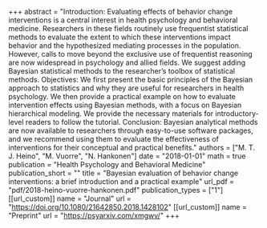 +++
abstract = "Introduction: Evaluating effects of behavior change interventions is a central interest in health psychology and behavioral medicine. Researchers in these fields routinely use frequentist statistical methods to evaluate the extent to which these interventions impact behavior and the hypothesized mediating processes in the population. However, calls to move beyond the exclusive use of frequentist reasoning are now widespread in psychology and allied fields. We suggest adding Bayesian statistical methods to the researcher’s toolbox of statistical methods. Objectives: We first present the basic principles of the Bayesian approach to statistics and why they are useful for researchers in health psychology. We then provide a practical example on how to evaluate intervention effects using Bayesian methods, with a focus on Bayesian hierarchical modeling. We provide the necessary materials for introductory-level readers to follow the tutorial. Conclusion: Bayesian analytical methods are now available to researchers through easy-to-use software packages, and we recommend using them to evaluate the effectiveness of interventions for their conceptual and practical benefits."
authors = ["M. T. J. Heino", "M. Vuorre", "N. Hankonen"]
date = "2018-01-01"
math = true
publication = "Health Psychology and Behavioral Medicine"
publication_short = ""
title = "Bayesian evaluation of behavior change interventions: a brief introduction and a practical example"
url_pdf = "pdf/2018-heino-vuorre-hankonen.pdf"
publication_types = ["1"]
[[url_custom]]
name = "Journal"
url = "https://doi.org/10.1080/21642850.2018.1428102"
[[url_custom]]
name = "Preprint"
url = "https://psyarxiv.com/xmgwv/"
+++
